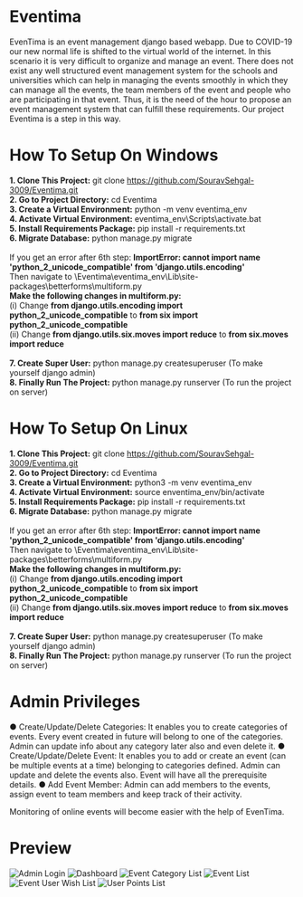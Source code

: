 # Eventima
EvenTima is an event management django based webapp. Due to COVID-19 our new normal life is shifted to the virtual world of the internet. In this scenario it is very difficult to organize and manage an event. There does not exist any well structured event management system for the schools and universities which can help in managing the events smoothly in which they can manage all the events, the team members of the event and people who are participating in that event. Thus, it is the need of the hour to propose an event management system that can fulfill these requirements. Our project Eventima is a step in this way.

# How To Setup On Windows
<b>1. Clone This Project:</b> git clone https://github.com/SouravSehgal-3009/Eventima.git<br>
<b>2. Go to Project Directory:</b>  cd Eventima<br>
<b>3. Create a Virtual Environment:</b>  python -m venv eventima_env<br>
<b>4. Activate Virtual Environment:</b> eventima_env\Scripts\activate.bat<br>
<b>5. Install Requirements Package:</b> pip install -r requirements.txt<br>
<b>6. Migrate Database:</b> python manage.py migrate<br><br>
If you get an error after 6th step: <b>ImportError: cannot import name 'python_2_unicode_compatible' from 'django.utils.encoding'</b><br>
Then navigate to \Eventima\eventima_env\Lib\site-packages\betterforms\multiform.py<br>
<b>Make the following changes in multiform.py:</b><br>
(i) Change <b>from django.utils.encoding import python_2_unicode_compatible</b> to <b>from six import python_2_unicode_compatible</b><br>
(ii) Change <b>from django.utils.six.moves import reduce</b> to <b>from six.moves import reduce</b><br><br>
<b>7. Create Super User:</b> python manage.py createsuperuser (To make yourself django admin)<br>
<b>8. Finally Run The Project:</b> python manage.py runserver (To run the project on server)

# How To Setup On Linux
<b>1. Clone This Project:</b> git clone https://github.com/SouravSehgal-3009/Eventima.git<br>
<b>2. Go to Project Directory:</b>  cd Eventima<br>
<b>3. Create a Virtual Environment:</b>  python3 -m venv eventima_env<br>
<b>4. Activate Virtual Environment:</b> source enventima_env/bin/activate<br>
<b>5. Install Requirements Package:</b> pip install -r requirements.txt<br>
<b>6. Migrate Database:</b> python manage.py migrate<br><br>
If you get an error after 6th step: <b>ImportError: cannot import name 'python_2_unicode_compatible' from 'django.utils.encoding'</b><br>
Then navigate to \Eventima\eventima_env\Lib\site-packages\betterforms\multiform.py<br>
<b>Make the following changes in multiform.py:</b><br>
(i) Change <b>from django.utils.encoding import python_2_unicode_compatible</b> to <b>from six import python_2_unicode_compatible</b><br>
(ii) Change <b>from django.utils.six.moves import reduce</b> to <b>from six.moves import reduce</b><br><br>
<b>7. Create Super User:</b> python manage.py createsuperuser (To make yourself django admin)<br>
<b>8. Finally Run The Project:</b> python manage.py runserver (To run the project on server)

# Admin Privileges
● Create/Update/Delete Categories: It enables you to create categories of events. Every
event created in future will belong to one of the categories. Admin can update info about
any category later also and even delete it.
● Create/Update/Delete Event: It enables you to add or create an event (can be multiple
events at a time) belonging to categories defined. Admin can update and delete the events
also. Event will have all the prerequisite details.
● Add Event Member: Admin can add members to the events, assign event to team
members and keep track of their activity.

Monitoring of online events will become easier with the help of EvenTima.

# Preview
![Admin Login](https://user-images.githubusercontent.com/60173032/117563577-89fbef00-b0c4-11eb-8cb2-e79e2b1a80a8.jpg)
![Dashboard](https://user-images.githubusercontent.com/60173032/117563582-8ec0a300-b0c4-11eb-9ea5-5bdc2665905c.jpg)
![Event Category List](https://user-images.githubusercontent.com/60173032/117563590-95e7b100-b0c4-11eb-931d-0c578ed6f5fc.jpg)
![Event List](https://user-images.githubusercontent.com/60173032/117563596-9a13ce80-b0c4-11eb-9fe5-2fced77f11bb.jpg)
![Event User Wish List](https://user-images.githubusercontent.com/60173032/117563613-ad269e80-b0c4-11eb-9619-0cbc7aa551c3.jpg)
![User Points List](https://user-images.githubusercontent.com/60173032/117563617-b31c7f80-b0c4-11eb-9252-5353473bb8ae.jpg)
